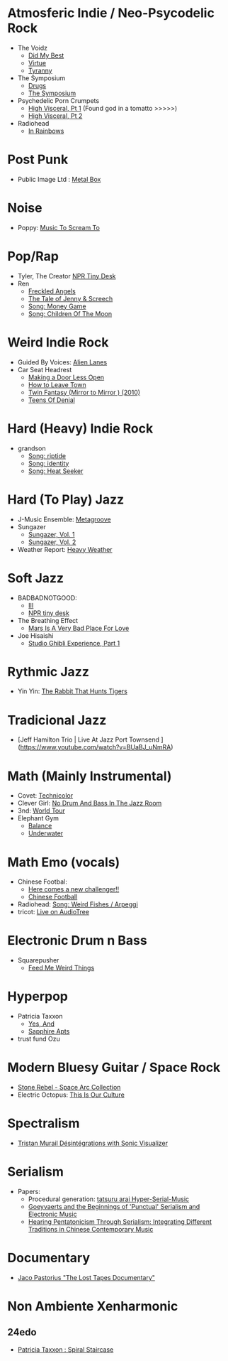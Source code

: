 # Atmosferic Indie / Neo-Psycodelic Rock
- The Voidz
  - [Did My Best](https://open.spotify.com/album/5q9iV6CLu4ZEzhWKmJZxnc?si=QZBLzmszSO2j38nSaOCZig&dl_branch=1) 
  - [Virtue](https://open.spotify.com/album/2dMmcXlG8xtRJNlsjIrPWe?si=XF6rwFsKTKu_1nAfMcpg0Q&dl_branch=1)
  - [Tyranny](https://open.spotify.com/album/5LlMvH379KZHgRIL5BrTOg?si=10asO3IwRF6DWCSfMOjJsQ&dl_branch=1)
- The Symposium
  - [Drugs](https://open.spotify.com/album/71Ji7GO6bfLFxRLFepA3IG?si=UrhQ7zzkTRSKTY7Pfxl0uw&dl_branch=1)
  - [The Symposium](https://open.spotify.com/album/0teoJ25KTW4uBNGcPKY28E?si=X6lqbuiDQbyyUeMu8DfrzQ&dl_branch=1)
- Psychedelic Porn Crumpets
  - [High Visceral, Pt 1](https://open.spotify.com/album/2BlcdDBE62JOtVOgC3L3xo?si=Ii9v7bNnSceT9MR3yHDF1A&dl_branch=1) (Found god in a tomatto >>>>>)
  - [High Visceral, Pt 2](https://open.spotify.com/album/7FYAHQXSCN80hqBZXUvKwj?si=xF2PopITRnGd1YISNZnasQ&dl_branch=1)
- Radiohead
  - [In Rainbows](https://open.spotify.com/album/7eyQXxuf2nGj9d2367Gi5f?si=u6N1vOnlTaiPAvUfYKMrmw&dl_branch=1)

# Post Punk
- Public Image Ltd : [Metal Box](https://open.spotify.com/album/7HoqZkuUQEE12tl0ByOSsh?si=KUP0kGmmQmahmae44qpwuA&dl_branch=1) 

# Noise
- Poppy: [Music To Scream To](https://open.spotify.com/album/5aFEH9QTGIezl6Go97RVRl?si=W2yTwQe9QsOvNuA88t9zVw&dl_branch=1) 

# Pop/Rap
- Tyler, The Creator [NPR Tiny Desk](https://www.youtube.com/watch?v=N1w-hDiJ4dM)
- Ren
  - [Freckled Angels](https://open.spotify.com/album/3mK2CWUge7AeTGzwHTMwq8?si=4Dv-aaDbS8mi3OhCuqMfhA&dl_branch=1)
  - [The Tale of Jenny & Screech](https://open.spotify.com/album/6DsODgnp2qCn2gWMSe1BWt?si=N17lY_bsT8G5dGd1epL2Cg&dl_branch=1)
  - [Song: Money Game](https://open.spotify.com/track/0dfmnkAfTRMdvVp5gqI8VG?si=a3a3e3fd977f44bf) 
  - [Song: Children Of The Moon](https://open.spotify.com/track/60KuHvuz4Ko0AFHllhbVFq?si=cb47ff99bf50435e)

# Weird Indie Rock
- Guided By Voices: [Alien Lanes](https://open.spotify.com/album/4QV8iMlscaIpidQHcErzbE?si=Zxd5pwV2QPy_NZOEkgpucg&dl_branch=1)
- Car Seat Headrest
  - [Making a Door Less Open](https://open.spotify.com/album/0p6P42zHY2W8Zd7BKBcKQg?si=6SYzBsekQAiNYJGKi2vinA&dl_branch=1)
  - [How to Leave Town](https://open.spotify.com/album/0lq70zJB8BylaX5tgkNnOA?si=Y36f5janRy2D_DKhaRXV8Q&dl_branch=1)
  - [Twin Fantasy (Mirror to Mirror ) (2010)](https://open.spotify.com/album/5aqXdOgdhpSfYcCde4SHgI?si=Ck6REIepS26uGUQwLB4vgA&dl_branch=1)
  - [Teens Of Denial](https://open.spotify.com/album/3KpYyDP8q8sUBxatHaYEsP?si=WVImos88SE6TGJOHG1KXdw&dl_branch=1)

# Hard (Heavy) Indie Rock
- grandson
  - [Song: riptide](https://open.spotify.com/track/2oAZlBN2CmNieXmJ1bQDYL?si=a1975982bfb2457c) 
  - [Song: identity](https://open.spotify.com/track/6xDpjffkQ4daA6AiR7F15m?si=879483ea9f3f4db2)
  - [Song: Heat Seeker](https://open.spotify.com/track/7noHzxuNmeIwYftylZfVRT?si=55337f4091cb4cab)

# Hard (To Play) Jazz
- J-Music Ensemble: [Metagroove](https://open.spotify.com/album/59EGCpcr4n9pxSNr2vhYeO?si=hwD2N9LvRmWFd1bFokBedQ&dl_branch=1)
- Sungazer
  - [Sungazer, Vol. 1](https://open.spotify.com/album/2TbvHLpehuGRdgpYRdFL11?si=-8Q0ZFOcT5WT9lNsoYabCA&dl_branch=1)
  - [Sungazer, Vol. 2](https://open.spotify.com/album/7t3tjDBKgP7xLYfYeXpZ9X?si=fU1UHjcURMmdEIRCnmTrpQ&dl_branch=1)
- Weather Report: [Heavy Weather](https://open.spotify.com/album/2M9F2yYsUvqiBPwUGeNvn1?si=WbTi5ciUSrGjCjt4lgvN2w&dl_branch=1) 

# Soft Jazz
- BADBADNOTGOOD: 
  - [III](https://open.spotify.com/album/2VRbf914JFe94E5tHumySe?si=vWP1Cd1GRZqar1NjmFsKsQ&dl_branch=1) 
  - [NPR tiny desk](https://www.youtube.com/watch?v=Ap4DtvUu7Bk)
- The Breathing Effect
  - [Mars Is A Very Bad Place For Love](https://open.spotify.com/album/36pAgvV7IQu7KMtyiBqse8?si=SmDDwTw0Qg2uFhXU7ke_cA&dl_branch=1) 
- Joe Hisaishi
  - [Studio Ghibli Experience, Part 1](https://open.spotify.com/playlist/5ezritxuwy7Fz1RV9BwRIm?si=3a316f67f04a4e34)

# Rythmic Jazz
- Yin Yin: [The Rabbit That Hunts Tigers](https://open.spotify.com/album/4jH5VMBiLa3LqYASv9QQWK?si=CH1revISQi63saPFk2TcJg&dl_branch=1) 

# Tradicional Jazz
 - [Jeff Hamilton Trio | Live At Jazz Port Townsend
] (https://www.youtube.com/watch?v=BUaBJ_uNmRA)

# Math (Mainly Instrumental)
- Covet: [Technicolor](https://open.spotify.com/album/3ouZZp6tCRElZLb4Qe0KVR?si=WKYDDszlQqGJZQNs9dtuMQ&dl_branch=1)
- Clever Girl: [No Drum And Bass In The Jazz Room](https://open.spotify.com/album/5fVQB6vI2BiezkTxU0BJIr?si=EucSLTM6SpWW3DIKVEjjvA&dl_branch=1)
- 3nd: [World Tour](https://open.spotify.com/album/2rKiDA5wiyA84obnLh5kOJ?si=J3SX3OWOQWWXM08mD3Nwxw&dl_branch=1)
- Elephant Gym
  - [Balance](https://open.spotify.com/album/1dkfBgLEErCl71OoEyq1Ah?si=Wa6VKJRGS_WL-dPZuuVCZw&dl_branch=1) 
  - [Underwater](https://open.spotify.com/album/7e7NwDlztKAdnioBTzF2iq?si=JO15jt7ITAuom19UnYaYLA&dl_branch=1)

# Math Emo (vocals)
- Chinese Footbal:
  - [Here comes a new challenger!!](https://open.spotify.com/album/5WoJ4WK2WeN4uFB4Sz4NR7?si=i5rPblo-QO-6Q-Z_D-M9nQ&dl_branch=1)
  -  [Chinese Football](https://open.spotify.com/album/7q9I0AOBVRVuSXQTwvNTnV?si=JyeYt1s2Q6GMJzpVRd2PUA&dl_branch=1) 
- Radiohead: [Song: Weird Fishes / Arpeggi](https://open.spotify.com/track/4Iyo50UoYhuuYORMLrGDci?si=5b226aa0612442b8) 
- tricot: [Live on AudioTree](https://open.spotify.com/album/0eegdxDxbzXjUJzhIhxx0n?si=t5xPGjuKSWueNY_E3AS8Cw&dl_branch=1)


# Electronic Drum n Bass
- Squarepusher
  - [Feed Me Weird Things](https://open.spotify.com/album/3mr4Eo5QyvLqvghU1usLM4?si=L9VknSGyQNGVqlxa4dYB7A&dl_branch=1)

# Hyperpop
- Patricia Taxxon
  - [Yes, And](https://www.youtube.com/watch?v=OU9vzwosBCk)
  - [Sapphire Apts](https://www.youtube.com/watch?v=yG8t_oLJPpM)
- trust fund Ozu 

# Modern Bluesy Guitar / Space Rock
- [Stone Rebel - Space Arc Collection](https://www.youtube.com/watch?v=ocUT2NCGlRI)
- Electric Octopus: [This Is Our Culture](https://open.spotify.com/album/72QrDImis2BlbpXBva1VjQ?si=dw7LovvwR9GGDC5JAT2kNA&dl_branch=1) 

# Spectralism
- [Tristan Murail Désintégrations with Sonic Visualizer](https://www.youtube.com/watch?v=4basuUUatf8)

# Serialism
- Papers:
  - Procedural generation: [tatsuru arai Hyper-Serial-Music](https://www.tatsuruarai.com/hyper-serial-music)
  - [Goeyvaerts and the Beginnings of 'Punctual' Serialism and Electronic Music](https://www.jstor.org/stable/3687128)
  - [Hearing Pentatonicism Through Serialism: Integrating Different Traditions in Chinese Contemporary Music ](https://www.jstor.org/stable/25164495)

# Documentary
- [Jaco Pastorius "The Lost Tapes Documentary"
](https://www.youtube.com/watch?v=TviJ3ccaSXM)

# Non Ambiente Xenharmonic
## 24edo
- [Patricia Taxxon : Spiral Staircase](https://youtu.be/2478o311QcQ)
